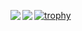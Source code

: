 [![trophy](https://github-profile-trophy.vercel.app/?username=sky-joker&theme=monokai)](https://github.com/ryo-ma/github-profile-trophy)
<a href="https://github.com/anuraghazra/github-readme-stats">
  <img align="left" src="https://github-readme-stats.vercel.app/api?username=sky-joker&theme=monokai&show_icons=true" />
</a>
<a href="https://github.com/anuraghazra/github-readme-stats">
  <img align="left" src="https://github-readme-stats.vercel.app/api/top-langs/?username=sky-joker&theme=monokai" />
</a>
